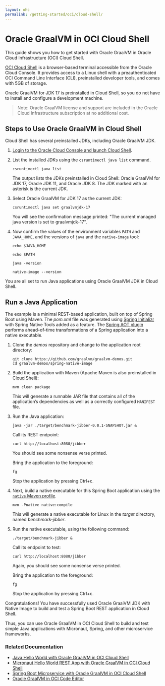```yaml
---
layout: ohc
permalink: /getting-started/oci/cloud-shell/
---
```


# Oracle GraalVM in OCI Cloud Shell

This guide shows you how to get started with Oracle GraalVM in Oracle Cloud Infrastructure (OCI) Cloud Shell.

[OCI Cloud Shell](https://docs.oracle.com/en-us/iaas/Content/API/Concepts/cloudshellintro.htm) is a browser-based terminal accessible from the Oracle Cloud Console. It provides access to a Linux shell with a preauthenticated OCI Command Line Interface (CLI), preinstalled developer tools, and comes with 5GB of storage.

Oracle GraalVM for JDK 17 is preinstalled in Cloud Shell, so you do not have to install and configure a development machine.

> Note: Oracle GraalVM license and support are included in the Oracle Cloud Infrastructure subscription at no additional cost.

## Steps to Use Oracle GraalVM in Cloud Shell

Cloud Shell has several preinstalled JDKs, including Oracle GraalVM JDK.

1. [Login to the Oracle Cloud Console and launch Cloud Shell](https://cloud.oracle.com/?bdcstate=maximized&cloudshell=true).

2. List the installed JDKs using the `csruntimectl java list` command. 

    ```shell
    csruntimectl java list
    ```
    The output lists the JDKs preinstalled in Cloud Shell: Oracle GraalVM for JDK 17, Oracle JDK 11, and Oracle JDK 8. The JDK marked with an asterisk is the current JDK.

3. Select Oracle GraalVM for JDK 17 as the current JDK:

    ```shell
    csruntimectl java set graalvmjdk-17
    ```
    You will see the confirmation message printed: "The current managed java version is set to graalvmjdk-17".

4. Now confirm the values of the environment variables `PATH` and `JAVA_HOME`, and the versions of `java` and the `native-image` tool:

    ```shell
    echo $JAVA_HOME
    ```
    ```shell
    echo $PATH
    ```
    ```shell
    java -version
    ```
    ```shell
    native-image --version
    ```

You are all set to run Java applications using Oracle GraalVM JDK in Cloud Shell.

## Run a Java Application

The example is a minimal REST-based application, built on top of Spring Boot using Maven. 
The _pom.xml_ file was generated using [Spring Initializr](https://start.spring.io/) with Spring Native Tools added as a feature. 
The [Spring AOT plugin](https://docs.spring.io/spring-native/docs/current/reference/htmlsingle/#spring-aot) performs ahead-of-time transformations of a Spring application into a native executable.

1.  Clone the _demos_ repository and change to the application root directory:

    ```shell
    git clone https://github.com/graalvm/graalvm-demos.git
    cd graalvm-demos/spring-native-image
    ```
2. Build the application with Maven (Apache Maven is also preinstalled in Cloud Shell):

    ```shell
    mvn clean package
    ```
    This will generate a runnable JAR file that contains all of the application’s dependencies as well as a correctly configured `MANIFEST` file.

3. Run the Java application:

    ```shell
    java -jar ./target/benchmark-jibber-0.0.1-SNAPSHOT.jar &
    ```
	
    Call its REST endpoint:
    ```shell
    curl http://localhost:8080/jibber
    ```
    You should see some nonsense verse printed.
    
    Bring the application to the foreground:
    ```shell
    fg
    ```
    
    Stop the application by pressing Ctrl+c.

4. Next, build a native executable for this Spring Boot application using the [`native` Maven profile](https://graalvm.github.io/native-build-tools/latest/maven-plugin.html#quickstart).

    ```shell
    mvn -Pnative native:compile
    ```
    This will generate a native executable for Linux in the _target_ directory, named _benchmark-jibber_.

5. Run the native executable, using the following command:

    ```shell
   ./target/benchmark-jibber &
    ```
    
    Call its endpoint to test:
    
    ```shell
    curl http://localhost:8080/jibber
    ```
    Again, you should see some nonsense verse printed. 
    
    Bring the application to the foreground:
    
    ```shell
    fg
    ```
    Stop the application by pressing Ctrl+c.

Congratulations! You have successfully used Oracle GraalVM JDK with Native Image to build and test a Spring Boot REST application in Cloud Shell. 

Thus, you can use Oracle GraalVM in OCI Cloud Shell to build and test simple Java applications with Micronaut, Spring, and other microservice frameworks.

### Related Documentation

- [Java Hello World with Oracle GraalVM in OCI Cloud Shell](https://github.com/graalvm/graalvm-demos/blob/master/java-hello-world-maven/README-Cloud-Shell.md)
- [Micronaut Hello World REST App with Oracle GraalVM in OCI Cloud Shell](https://github.com/graalvm/graalvm-demos/blob/master/micronaut-hello-rest-maven/README-Cloud-Shell.md)
- [Spring Boot Microservice with Oracle GraalVM in OCI Cloud Shell](https://github.com/graalvm/graalvm-demos/blob/master/spring-native-image/README-Cloud-Shell.md)
- [Oracle GraalVM in OCI Code Editor](code-editor.md)


